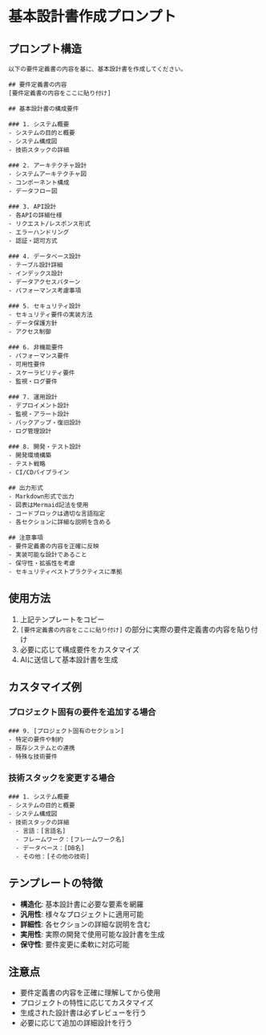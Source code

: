 # 基本設計書作成プロンプト

## プロンプト構造

```
以下の要件定義書の内容を基に、基本設計書を作成してください。

## 要件定義書の内容
[要件定義書の内容をここに貼り付け]

## 基本設計書の構成要件

### 1. システム概要
- システムの目的と概要
- システム構成図
- 技術スタックの詳細

### 2. アーキテクチャ設計
- システムアーキテクチャ図
- コンポーネント構成
- データフロー図

### 3. API設計
- 各APIの詳細仕様
- リクエスト/レスポンス形式
- エラーハンドリング
- 認証・認可方式

### 4. データベース設計
- テーブル設計詳細
- インデックス設計
- データアクセスパターン
- パフォーマンス考慮事項

### 5. セキュリティ設計
- セキュリティ要件の実装方法
- データ保護方針
- アクセス制御

### 6. 非機能要件
- パフォーマンス要件
- 可用性要件
- スケーラビリティ要件
- 監視・ログ要件

### 7. 運用設計
- デプロイメント設計
- 監視・アラート設計
- バックアップ・復旧設計
- ログ管理設計

### 8. 開発・テスト設計
- 開発環境構築
- テスト戦略
- CI/CDパイプライン

## 出力形式
- Markdown形式で出力
- 図表はMermaid記法を使用
- コードブロックは適切な言語指定
- 各セクションに詳細な説明を含める

## 注意事項
- 要件定義書の内容を正確に反映
- 実装可能な設計であること
- 保守性・拡張性を考慮
- セキュリティベストプラクティスに準拠
```

## 使用方法

1. 上記テンプレートをコピー
2. `[要件定義書の内容をここに貼り付け]` の部分に実際の要件定義書の内容を貼り付け
3. 必要に応じて構成要件をカスタマイズ
4. AIに送信して基本設計書を生成

## カスタマイズ例

### プロジェクト固有の要件を追加する場合
```
### 9. [プロジェクト固有のセクション]
- 特定の要件や制約
- 既存システムとの連携
- 特殊な技術要件
```

### 技術スタックを変更する場合
```
### 1. システム概要
- システムの目的と概要
- システム構成図
- 技術スタックの詳細
  - 言語：[言語名]
  - フレームワーク：[フレームワーク名]
  - データベース：[DB名]
  - その他：[その他の技術]
```

## テンプレートの特徴

- **構造化**: 基本設計書に必要な要素を網羅
- **汎用性**: 様々なプロジェクトに適用可能
- **詳細性**: 各セクションの詳細な説明を含む
- **実用性**: 実際の開発で使用可能な設計書を生成
- **保守性**: 要件変更に柔軟に対応可能

## 注意点

- 要件定義書の内容を正確に理解してから使用
- プロジェクトの特性に応じてカスタマイズ
- 生成された設計書は必ずレビューを行う
- 必要に応じて追加の詳細設計を行う
